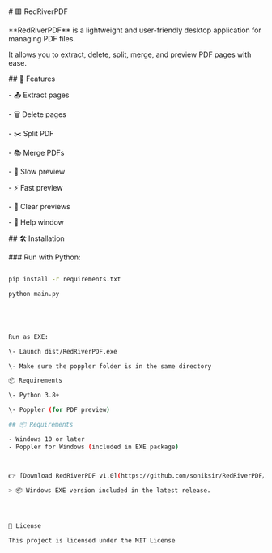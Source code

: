 \# 🟥 RedRiverPDF



\*\*RedRiverPDF\*\* is a lightweight and user-friendly desktop application for managing PDF files.  

It allows you to extract, delete, split, merge, and preview PDF pages with ease.



\## 🚀 Features



\- 📤 Extract pages

\- 🗑️ Delete pages

\- ✂️ Split PDF

\- 📚 Merge PDFs

\- 🐢 Slow preview

\- ⚡ Fast preview

\- 🧹 Clear previews

\- 📖 Help window



\## 🛠️ Installation



\### Run with Python:

```bash

pip install -r requirements.txt

python main.py





Run as EXE:

\- Launch dist/RedRiverPDF.exe

\- Make sure the poppler folder is in the same directory

📦 Requirements

\- Python 3.8+

\- Poppler (for PDF preview)

## 📦 Requirements

- Windows 10 or later
- Poppler for Windows (included in EXE package)



👉 [Download RedRiverPDF v1.0](https://github.com/soniksir/RedRiverPDF/releases/latest)

> 📦 Windows EXE version included in the latest release.




📄 License

This project is licensed under the MIT License



